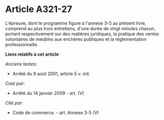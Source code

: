 # Article A321-27

L'épreuve, dont le programme figure à l'annexe 3-5 au présent livre, comprend au plus trois entretiens, d'une durée de vingt
minutes chacun, portant respectivement sur des matières juridiques, la pratique des ventes volontaires de meubles aux
enchères publiques et la réglementation professionnelle.

**Liens relatifs à cet article**

_Anciens textes_:

  - Arrêté du 9 août 2001, article 5 v. init.

_Créé par_:

  - Arrêté du 14 janvier 2009 - art. (V)

_Cité par_:

  - Code de commerce. - art. Annexe 3-5 (V)
